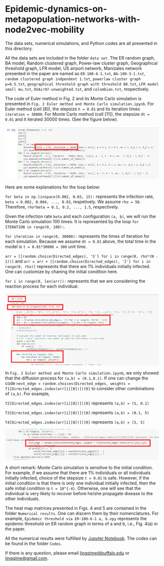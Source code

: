 # Epidemic-dynamics-on-metapopulation-networks-with-node2vec-mobility

The data sets, numerical simulations, and Python codes are all presented in this directory.

All the data sets are included in the folder `data set`. The ER random graph, BA model, Random clustered graph, Power-law cluster graph, Geographical threshold graph, LFR model, US airport network, Manizales network presented in the paper are named as `ER-100-6-1.txt`, `BA-100-3-1.txt`, `random clustered graph indpendent 1.txt`, `powerlaw cluster graph p=0.5.txt`, `geographical threshold graph with threshold 80.txt`, `LFR model small mu.txt`, `USAir97-unweighted.txt`, and `colombian.txt`, respectively.

The code of Euler method in Fig. 2 and its Monte Carlo simulation is presented in `Fig. 2 Euler method and Monte Carlo simulation.ipynb`. For Euler method (cell [8]), the stepsize `h = 0.01` and its iteration times `iteration = 30000`. For Monte Carlo method (cell [11]), the stepsize `dt = 0.01` and it iterated 30000 times. (See the figure below). 


![Euler method](https://github.com/lingqime/Epidemic-dynamics-on-metapopulation-networks-with-node2vec-mobility/blob/main/images/image_1.png)

Here are some explanations for the loop below:

`for beta in np.linspace(0.002, 0.03, 15):` represents the infection rate, `beta = 0.002, 0.004, ..., 0.03`, respetively. We assume `rho = 50`. Therefore, `rho*beta = 0.1, 0.2, ..., 1.5`, respectively.

Given the infection rate `beta` and each configuration `(a, b)`, we will run the Monte Carlo simulation 100 times. It is represented by the loop `for ITERATION in range(0, 100):`.

`for iteration in range(0, 30000):` represents the times of iteration for each simulation. Because we assume `dt = 0.01` above, the total time in the model is `t = 0.01*30000 = 300` unit time.

`arr = [[random.choice(Directed_edges), 'S'] for i in range(0, rho*(N - 1))]` and `arr = arr + [[random.choice(Directed_edges), 'I'] for i in range(0, rho)]` represents that there are 1% individuals initially infected. One can customize by chaning the initial condition here.

`for i in range(0, len(arr)):` represents that we are considering the reaction process for each individual.

![Monte Carlo iteration](https://github.com/lingqime/Epidemic-dynamics-on-metapopulation-networks-with-node2vec-mobility/blob/main/images/image_2.png)

In `Fig. 2 Euler method and Monte Carlo simulation.ipynb`, we only showed that the diffusion process for `(a,b) = (0.1,0.1)`. If one can change the code
`next_edge = random.choices(Directed_edges, weights = T1[Directed_edges.index(arr[i][0])])[0]` to consider other combinations of `(a,b)`. For example, 

`T2[Directed_edges.index(arr[i][0])])[0]` represents `(a,b) = (5, 0.1)`

`T3[Directed_edges.index(arr[i][0])])[0]` represents `(a,b) = (0.1, 5)`

`T4[Directed_edges.index(arr[i][0])])[0]` represents `(a,b) = (5, 5)`

![Diffusion process](https://github.com/lingqime/Epidemic-dynamics-on-metapopulation-networks-with-node2vec-mobility/blob/main/images/image_3.png)

A short remark: Monte Carlo simulation is sensitive to the initial condition. For example, if we assume that there are 1% individuals or all individuals initially infected, choice of the stepsize `t = 0.01` is safe. However, if the initial condition is that there is only one individual initially infected, then the safe initial condition is `t = 10^{-4}`. Otherwise, one will see that the individual is very likely to recover before he/she propagate disease to the other individuals.

The heat map matrices presented in Figs. 4 and 5 are contained in the folder `Numerical results`. One can discern them by their nomenclatures. For example, `Epidemic threshold via ER-100-6-1 a, b.npy` represents the epidemic threshold on ER random graph in terms of a and b, i.e., Fig. 4(a) in the paper. 

All the numerical results were fulfilled by [Jupyter Notebook](https://jupyter.org/). The codes can be found in the folder `Codes`.

If there is any question, please email lingqime@buffalo.edu or lingqime@gmail.com.
